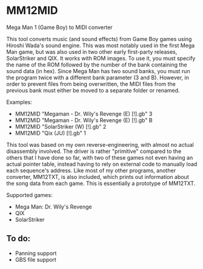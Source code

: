 # MM12MID
Mega Man 1 (Game Boy) to MIDI converter

This tool converts music (and sound effects) from Game Boy games using Hiroshi Wada's sound engine. This was most notably used in the first Mega Man game, but was also used in two other early first-party releases, SolarStriker and QIX.
It works with ROM images. To use it, you must specify the name of the ROM followed by the number of the bank containing the sound data (in hex). Since Mega Man has two sound banks, you must run the program twice with a different bank parameter (3 and B). However, in order to prevent files from being overwritten, the MIDI files from the previous bank must either be moved to a separate folder or renamed.

Examples:
* MM12MID "Megaman - Dr. Wily's Revenge (E) [!].gb" 3
* MM12MID "Megaman - Dr. Wily's Revenge (E) [!].gb" B
* MM12MID "SolarStriker (W) [!].gb" 2
* MM12MID "Qix (JU) [!].gb" 1

This tool was based on my own reverse-engineering, with almost no actual disassembly involved. The driver is rather "primitive" compared to the others that I have done so far, with two of these games not even having an actual pointer table, instead having to rely on external code to manually load each sequence's address.
Like most of my other programs, another converter, MM12TXT, is also included, which prints out information about the song data from each game. This is essentially a prototype of MM12TXT.

Supported games:
* Mega Man: Dr. Wily's Revenge
* QIX
* SolarStriker

## To do:
  * Panning support
  * GBS file support
